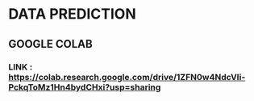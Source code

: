 # DATA PREDICTION 
## GOOGLE COLAB 
### LINK : https://colab.research.google.com/drive/1ZFN0w4NdcVIi-PckqToMz1Hn4bydCHxi?usp=sharing
